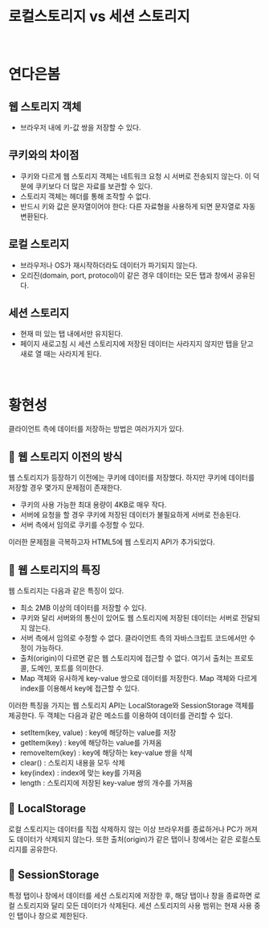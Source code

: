 # 로컬스토리지 vs 세션 스토리지

<br/>

# 연다은봄

## 웹 스토리지 객체
- 브라우저 내에 키-값 쌍을 저장할 수 있다.  

## 쿠키와의 차이점
- 쿠키와 다르게 웹 스토리지 객체는 네트워크 요청 시 서버로 전송되지 않는다. 이 덕분에 쿠키보다 더 많은 자료를 보관할 수 있다.  
- 스토리지 객체는 헤더를 통해 조작할 수 없다.  
- 반드시 키와 값은 문자열이어야 한다: 다른 자료형을 사용하게 되면 문자열로 자동 변환된다.    

## 로컬 스토리지
- 브라우저나 OS가 재시작하더라도 데이터가 파기되지 않는다.   
- 오리진(domain, port, protocol)이 같은 경우 데이터는 모든 탭과 창에서 공유된다.    

## 세션 스토리지
- 현재 떠 있는 탭 내에서만 유지된다.  
- 페이지 새로고침 시 세션 스토리지에 저장된 데이터는 사라지지 않지만 탭을 닫고 새로 열 때는 사라지게 된다.  

<br />

# 황현성

클라이언트 측에 데이터를 저장하는 방법은 여러가지가 있다.

## 📌 웹 스토리지 이전의 방식

웹 스토리지가 등장하기 이전에는 쿠키에 데이터를 저장했다. 하지만 쿠키에 데이터를 저장할 경우 몇가지 문제점이 존재한다.

- 쿠키의 사용 가능한 최대 용량이 4KB로 매우 작다.
- 서버에 요청을 할 경우 쿠키에 저장된 데이터가 불필요하게 서버로 전송된다.
- 서버 측에서 임의로 쿠키를 수정할 수 있다.

이러한 문제점을 극복하고자 HTML5에 웹 스토리지 API가 추가되었다.

## 🍖 웹 스토리지의 특징

웹 스토리지는 다음과 같은 특징이 있다.

- 최소 2MB 이상의 데이터를 저장할 수 있다.
- 쿠키와 달리 서버와의 통신이 있어도 웹 스토리지에 저장된 데이터는 서버로 전달되지 않는다.
- 서버 측에서 임의로 수정할 수 없다. 클라이언트 측의 자바스크립트 코드에서만 수정이 가능하다.
- 출처(origin)이 다르면 같은 웹 스토리지에 접근할 수 없다. 여기서 출처는 프로토콜, 도메인, 포트를 의미한다.
- Map 객체와 유사하게 key-value 쌍으로 데이터를 저장한다. Map 객체와 다르게 index를 이용해서 key에 접근할 수 있다.


이러한 특징을 가지는 웹 스토리지 API는 LocalStorage와 SessionStorage 객체를 제공한다. 두 객체는 다음과 같은 메소드를 이용하여 데이터를 관리할 수 있다.

- setItem(key, value) : key에 해당하는 value를 저장
- getItem(key) : key에 해당하는 value를 가져옴
- removeItem(key) : key에 해당하는 key-value 쌍을 삭제
- clear() : 스토리지 내용을 모두 삭제
- key(index) : index에 맞는 key를 가져옴
- length : 스토리지에 저장된 key-value 쌍의 개수를 가져옴

## 🍦 LocalStorage

로컬 스토리지는 데이터를 직접 삭제하지 않는 이상 브라우저를 종료하거나 PC가 꺼져도 데이터가 삭제되지 않는다. 또한 출처(origin)가 같은 탭이나 창에서는 같은 로컬스토리지를 공유한다. 

## 🍞 SessionStorage

특정 탭이나 창에서 데이터를 세션 스토리지에 저장한 후, 해당 탭이나 창을 종료하면 로컬 스토리지와 달리 모든 데이터가 삭제된다. 세션 스토리지의 사용 범위는 현재 사용 중인 탭이나 창으로 제한된다. 
